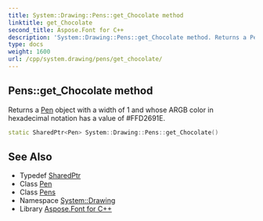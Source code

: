 ```yaml
---
title: System::Drawing::Pens::get_Chocolate method
linktitle: get_Chocolate
second_title: Aspose.Font for C++
description: 'System::Drawing::Pens::get_Chocolate method. Returns a Pen object with a width of 1 and whose ARGB color in hexadecimal notation has a value of #FFD2691E in C++.'
type: docs
weight: 1600
url: /cpp/system.drawing/pens/get_chocolate/
---
```

## Pens::get_Chocolate method


Returns a [Pen](../../pen/) object with a width of 1 and whose ARGB color in hexadecimal notation has a value of #FFD2691E.

```cpp
static SharedPtr<Pen> System::Drawing::Pens::get_Chocolate()
```

## See Also

* Typedef [SharedPtr](../../../system/sharedptr/)
* Class [Pen](../../pen/)
* Class [Pens](../)
* Namespace [System::Drawing](../../)
* Library [Aspose.Font for C++](../../../)
